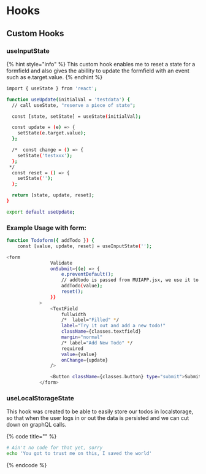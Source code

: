 # Hooks

## Custom Hooks

### **useInputState**

{% hint style="info" %}
This custom hook enables me to reset a state for a formfield and also gives the abillity to update the formfield with an event such as e.target.value.
{% endhint %}

```bash
import { useState } from 'react';

function useUpdate(initialVal = 'testdata') {
  // call useState, "reserve a piece of state";

  const [state, setState] = useState(initialVal);

  const update = (e) => {
    setState(e.target.value);
  };

  /*  const change = () => {
    setState('testxxx');
  };
 */
  const reset = () => {
    setState('');
  };

  return [state, update, reset];
}

export default useUpdate;

```

### Example Usage with form:

```bash
function Todoform({ addTodo }) {
	const [value, update, reset] = useInputState('');
```

```bash
<form
				Validate
				onSubmit={(e) => {
					e.preventDefault();
					// addtodo is passed from MUIAPP.jsx, we use it to set the new todo.
					addTodo(value);
					reset();
				}}
			>
				<TextField
					fullwidth
					/*  label="Filled" */
					label="Try it out and add a new todo!"
					className={classes.textfield}
					margin="normal"
					/* label="Add New Todo" */
					required
					value={value}
					onChange={update}
				/>

				<Button className={classes.button} type="submit">Submit</Button>
			</form>
```

### useLocalStorageState

This hook was created to be able to easily store our todos in localstorage, so that when the user logs in or out the data is persisted and we can cut down on graphQL calls.

{% code title="" %}
```bash
# Ain't no code for that yet, sorry
echo 'You got to trust me on this, I saved the world'
```
{% endcode %}



